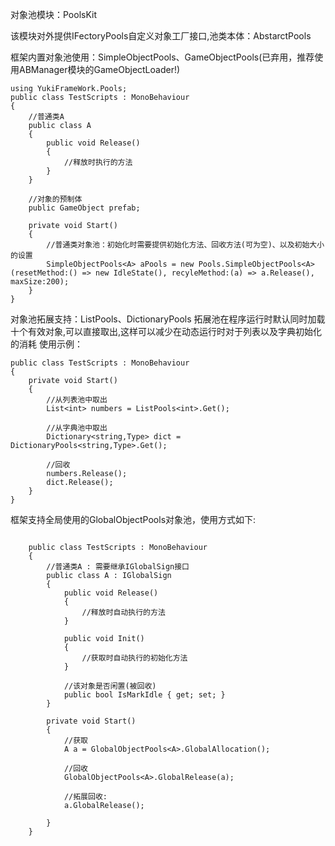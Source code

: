 对象池模块：PoolsKit

该模块对外提供IFectoryPools自定义对象工厂接口,池类本体：AbstarctPools<T>

框架内置对象池使用：SimpleObjectPools、GameObjectPools(已弃用，推荐使用ABManager模块的GameObjectLoader!)
```
using YukiFrameWork.Pools;
public class TestScripts : MonoBehaviour
{
    //普通类A
    public class A
    {
        public void Release()
        {
            //释放时执行的方法
        }
    }

    //对象的预制体
    public GameObject prefab;

    private void Start()
    {
        //普通类对象池：初始化时需要提供初始化方法、回收方法(可为空)、以及初始大小的设置
        SimpleObjectPools<A> aPools = new Pools.SimpleObjectPools<A>(resetMethod:() => new IdleState(), recyleMethod:(a) => a.Release(), maxSize:200);                
    }
}
```
对象池拓展支持：ListPools、DictionaryPools
拓展池在程序运行时默认同时加载十个有效对象,可以直接取出,这样可以减少在动态运行时对于列表以及字典初始化的消耗
使用示例：
```
public class TestScripts : MonoBehaviour
{
    private void Start()
    {
        //从列表池中取出
        List<int> numbers = ListPools<int>.Get();

        //从字典池中取出
        Dictionary<string,Type> dict = DictionaryPools<string,Type>.Get();

        //回收
        numbers.Release();
        dict.Release();
    }
}
```

框架支持全局使用的GlobalObjectPools对象池，使用方式如下:

```
    
    public class TestScripts : MonoBehaviour
    {
        //普通类A : 需要继承IGlobalSign接口
        public class A : IGlobalSign
        {
            public void Release()
            {
                //释放时自动执行的方法
            }

            public void Init()
            {
                //获取时自动执行的初始化方法
            }

            //该对象是否闲置(被回收)
            public bool IsMarkIdle { get; set; }
        }
     
        private void Start()
        {
            //获取
            A a = GlobalObjectPools<A>.GlobalAllocation();
            
            //回收
            GlobalObjectPools<A>.GlobalRelease(a);

            //拓展回收:
            a.GlobalRelease();
                           
        }
    }

```